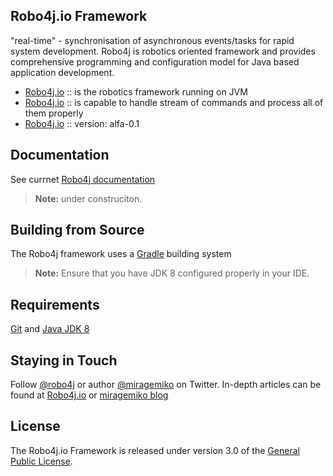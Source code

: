 ## Robo4j.io Framework
"real-time" - synchronisation of asynchronous events/tasks for rapid system development.
Robo4j is robotics oriented framework and provides comprehensive programming and configuration
model for Java based application development.  

* [Robo4j.io][] :: is the robotics framework running on JVM
* [Robo4j.io][] :: is capable to handle stream of commands and process all of them properly
* [Robo4j.io][] :: version: alfa-0.1

## Documentation
See currnet [Robo4j documentation][]
> **Note:** under construciton.

## Building from Source
The Robo4j framework uses a [Gradle][] building system
> **Note:** Ensure that you have JDK 8 configured properly in your IDE.

## Requirements
[Git][] and [Java JDK 8][]

## Staying in Touch
Follow [@robo4j][] or author [@miragemiko][]
on Twitter. In-depth articles can be found at [Robo4j.io][] or [miragemiko blog][]

## License
The Robo4j.io Framework is released under version 3.0 of the [General Public License][].

[Robo4j.io]: http://www.robo4j.io
[miragemiko blog]: http://www.miroslavkopecky.com
[General Public License]: http://www.gnu.org/licenses/gpl-3.0-standalone.html0
[@robo4j]: https://twitter.com/robo4j
[@miragemiko]: https://twitter.com/miragemiko
[Gradle]: http://gradle.org
[Java JDK 8]: http://www.oracle.com/technetwork/java/javase/downloads
[Git]: http://help.github.com/set-up-git-redirect
[Robo4j documentation]: http://www.robo4j.io/p/documentation.html
